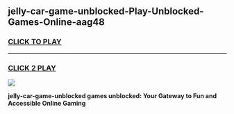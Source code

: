 
## jelly-car-game-unblocked-Play-Unblocked-Games-Online-aag48
<h3>
<a href="https://premium76.site?title=jelly-car-game-unblocked&ref=24A">CLICK TO PLAY</a></h3>
<hr>

<h3>
<a href="https://premium76.site?title=jelly-car-game-unblocked&ref=24A">CLICK 2 PLAY</a>
  
</h3>

<a href="https://premium76.site?title=jelly-car-game-unblocked&ref=24A"><img src="https://clearcache.store/games.png"></a>


**jelly-car-game-unblocked games unblocked: Your Gateway to Fun and Accessible Online Gaming**
